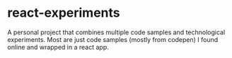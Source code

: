 # react-experiments

A personal project that combines multiple code samples and technological experiments.
Most are just code samples (mostly from codepen) I found online and wrapped in a react app.
